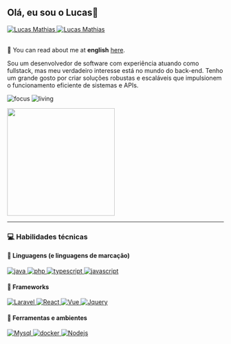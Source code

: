 ## Olá, eu sou o Lucas👋


<div>
<a href="https://www.linkedin.com/in/lucas-mathias-729a27181">
      <img alt="Lucas Mathias" src="https://img.shields.io/badge/Lucas Mathias-0078D4?style=for-the-badge&logo=Linkedin&logoColor=white" />
</a>
<a href="mailto:lucasmathias936@gmail.com">
      <img alt="Lucas Mathias" src="https://img.shields.io/badge/My Gmail-D14836?style=for-the-badge&logo=gmail&logoColor=white" />
</a>
</div>

<br>

🔡 You can read about me at <b>english</b> [here](README_en.md).


Sou um desenvolvedor de software com experiência atuando como fullstack, mas meu verdadeiro interesse está no mundo do back-end. Tenho um grande gosto por criar soluções robustas e escaláveis que impulsionem o funcionamento eficiente de sistemas e APIs.

![focus](https://img.shields.io/badge/Foco-Desenvolvimento%20Backend-blue)
![living](https://img.shields.io/badge/País-Brasil-3c9)

<div>
<img height="250" src="https://camo.githubusercontent.com/a5fe1158486840a7ae5b98f35901952eba9f5ba4a10d80dac94dfa5b3d3fad30/68747470733a2f2f6769746875622d726561646d652d73746174732e76657263656c2e6170702f6170692f746f702d6c616e67733f757365726e616d653d6c756361736d73662673686f775f69636f6e733d74727565267468656d653d6461726b266c6f63616c653d656e266c61796f75743d636f6d70616374">
</div>

---

### :computer: Habilidades técnicas

#### :speech_balloon: Linguagens (e linguagens de marcação)



<a href="#">
      <img alt="java" src="https://img.shields.io/badge/java-%23ED8B00.svg?style=for-the-badge&logo=openjdk&logoColor=white" />
</a>
<a href="#">
      <img alt="php" src="https://img.shields.io/badge/PHP-777BB4?style=for-the-badge&logo=php&logoColor=white" />
</a>
<a href="#">
      <img alt="typescript" src="https://img.shields.io/badge/typescript-%23007ACC.svg?style=for-the-badge&logo=typescript&logoColor=white" />
</a>
<a href="#">
      <img alt="javascript" src="https://img.shields.io/badge/JavaScript-F7DF1E.svg?style=for-the-badge&logo=javascript&logoColor=white" />
</a>

#### :hammer: Frameworks

<a href="#">
      <img alt="Laravel" src="https://img.shields.io/badge/Laravel-FF2D20?style=for-the-badge&logo=laravel&logoColor=white" />
</a>

<a href="#">
      <img alt="React" src="https://img.shields.io/badge/react-%2320232a.svg?style=for-the-badge&logo=react&logoColor=%2361DAFB" />
</a>
<a href="#">
      <img alt="Vue" src="https://img.shields.io/badge/Vue.js-35495E?style=for-the-badge&logo=vue.js&logoColor=4FC08D" />
</a>
<a href="#">
      <img alt="Jquery" src="https://img.shields.io/badge/jQuery-0769AD?style=for-the-badge&logo=jquery&logoColor=white" />
</a>

#### :wrench: Ferramentas e ambientes

<a href="#">
      <img alt="Mysql" src="https://img.shields.io/badge/MySQL-00000F?style=for-the-badge&logo=mysql&logoColor=white" />
</a>

<a href="#">
      <img alt="docker" src="https://img.shields.io/badge/docker-%230db7ed.svg?style=for-the-badge&logo=docker&logoColor=white" />
</a>
<a href="#">
      <img alt="Nodejs" src="https://img.shields.io/badge/node-339933.svg?style=for-the-badge&logo=node.js&logoColor=white" />
</a>
